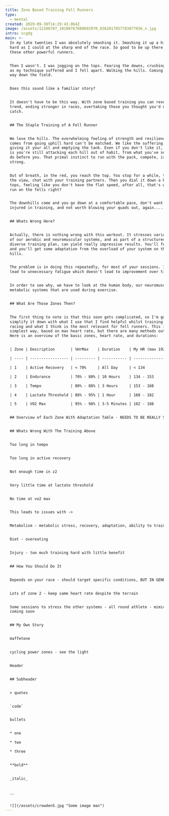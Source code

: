 ```yaml
---
title: Zone Based Training Fell Runners
type:
  - mental
created: 2019-09-30T14:29:43.064Z
image: /assets/12108787_10100767080692970_8362017857783877656_n.jpg
intro: scgdg
main: >-
  In my late twenties I was absolutely smashing it. Smashing it up a hill as
  hard as I could at the sharp end of the race. So good to be up there with
  these other powerful runners. 


  Then I wasn't. I was jogging on the tops. Fearing the downs, crushing my quads
  as my technique suffered and I fell apart. Walking the hills. Coming in half
  way down the field.


  Does this sound like a familiar story? 


  It doesn't have to be this way. With zone based training you can reverse this
  trend, ending stronger in races, overtaking those you thought you'd never
  catch.


  ## The Staple Training of A Fell Runner


  We love the hills. The overwhelming feeling of strength and resilience that
  comes from going uphill hard can't be matched. We like the suffering, of
  giving it your all and emptying the tank. Even if you don't like it, my guess
  is you're still attacking each hill out of habit, from what you've seen others
  do before you. That primal instinct to run with the pack, compete, is so
  strong.


  Out of breath, in the red, you reach the top. You stop for a while, take in
  the view, chat with your training partners. Then you dial it down a bit on the
  tops, feeling like you don't have the flat speed, after all, that's why you
  run on the fells right?


  The downhills come and you go down at a comfortable pace, don't want to get
  injured in training, and not worth blowing your quads out, again.....


  ## Whats Wrong Here?


  Actually, there is nothing wrong with this workout. It stresses various parts
  of our aerobic and neuromuscular systems, and as part of a structured and
  diverse training plan, can yield really impressive results. You'll feel tired
  and you'll get some adaptation from the overload of your system on those
  hills.


  The problem is in doing this repeatedly, for most of your sessions. It will
  lead to unnecessary fatigue which doesn't lead to improvement over time. 


  In order to see why, we have to look at the human body, our neuromuscular and
  metabolic systems that are used during exercise.


  ## What Are Those Zones Then?


  The first thing to note is that this soon gets complicated, so I'm going to
  simplify it down with what I use that I find helpful whilst training and
  racing and what I think is the most relevant for fell runners. This is the
  simplest way, based on max heart rate, but there are many methods out there.
  Here is an overview of the basic zones, heart rate, and durations:


  | Zone | Description       | %HrMax    | Duration    | My HR (max 192bpm) |

  | ---- | ----------------- | --------- | ----------- | ------------------ |

  | 1    | Active Recovery   | < 70%     | All Day     | < 134              |

  | 2    | Endurance         | 70% - 80% | 10 Hours    | 134 - 153          |

  | 3    | Tempo             | 80% - 88% | 3 Hours     | 153 - 168          |

  | 4    | Lactate Threshold | 88% - 95% | 1 Hour      | 168 - 182          |

  | 5    | VO2 Max           | 95% - 98% | 3-5 Minutes | 182 - 188          |


  ## Overview of Each Zone With Adaptation Table - NEEDS TO BE REALLY SIMPLIFIED


  ## Whats Wrong With The Training Above


  Too long in tempo


  Too long in active recovery 


  Not enough time in z2


  Very little time at lactate threshold


  No time at vo2 max


  This leads to issues with -> 


  Metabolism - metabolic stress, recovery, adaptation, ability to train, fatigue


  Diet - overeating 


  Injury - too much training hard with little benefit


  ## How You Should Do It


  Depends on your race - should target specific conditions, BUT IN GENERAL ->


  Lots of zone 2 - keep same heart rate despite the terrain


  Some sessions to stress the other systems - all round athlete - mimic a race
  coming soon


  ## My Own Story


  maffetone


  cycling power zones - see the light


  Header


  ## Subheader


  > quotes


  `code`


  bullets


  * one

  * two 

  * three


  **bold** 


  _italic_


  __


  ![](/assets/crowden5.jpg "Some image man")
---
```


